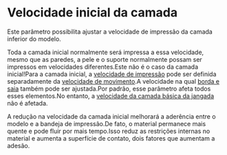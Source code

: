 Velocidade inicial da camada
====
Este parâmetro possibilita ajustar a velocidade de impressão da camada inferior do modelo.

Toda a camada inicial normalmente será impressa a essa velocidade, mesmo que as paredes, a pele e o suporte normalmente possam ser impressos em velocidades diferentes.Este não é o caso da camada inicial!Para a camada inicial, a [velocidade de impressão](speed_print_layer_0.md) pode ser definida separadamente da [velocidade de movimento](speed_travel_layer_0.md).A velocidade na qual [borda e saia](skirt_brim_speed.md) também pode ser ajustada.Por padrão, esse parâmetro afeta todos esses elementos.No entanto, a [velocidade da camada básica da jangada](../plataform_adhiction/raft_base_speed.md) não é afetada.

A redução na velocidade da camada inicial melhorará a aderência entre o modelo e a bandeja de impressão.De fato, o material permanece mais quente e pode fluir por mais tempo.Isso reduz as restrições internas no material e aumenta a superfície de contato, dois fatores que aumentam a adesão.